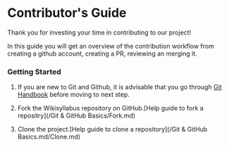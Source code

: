 # Contributor's Guide

Thank you for investing your time in contributing to our project!

In this guide you will get an overview of the contribution workflow from creating a github account, creating a PR, reviewing an merging it.

### Getting Started
1. If you are new to Git and Github, it is advisable that you go through [Git Handbook](https://guides.github.com/introduction/git-handbook/) before moving to next step.  

2. Fork the Wikisyllabus repository on GitHub.[Help guide to fork a repositry](/Git & GitHub Basics/Fork.md)  
 
3. Clone the project.[Help guide to clone a repository](/Git & GitHub Basics.md/Clone.md)  
 
 

